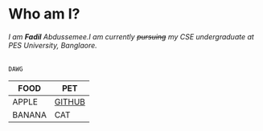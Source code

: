 # Who am I?
###### I am __Fadil__  Abdussemee.I am currently ~~pursuing~~ my CSE undergraduate at PES University, Banglaore.
`DAWG`

FOOD|PET
-|-
APPLE|[GITHUB](__https://github.com/fierychicken65)
BANANA|CAT
